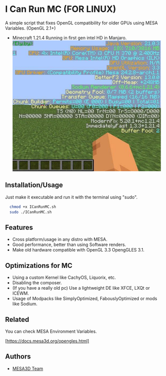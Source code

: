 
# I Can Run MC (FOR LINUX)
A simple script that fixes OpenGL compatibility for older GPUs using MESA Variables. (OpenGL 2.1+)


- Minecraft 1.21.4 Running in first gen intel HD in Manjaro.![usage](https://github.com/Negal75/ICanRunMC/blob/main/preview.png?raw=true)


## Installation/Usage
Just make it executable and run it with the terminal using "sudo".
```bash
  chmod +x ICanRunMC.sh
  sudo ./ICanRunMC.sh
```
    
## Features

- Cross platform/usage in any distro with MESA.
- Good performance, better than using Software renders.
- Make old hardware compatible with OpenGL 3.3 OpengGLES 3.1.


## Optimizations for MC

- Using a custom Kernel like CachyOS, Liquorix, etc.
- Disabling the composer.
- (If you have a really old pc) Use a lightweight DE like XFCE, LXQt or ICEWM.
- Usage of Modpacks like SimplyOptimized, FabouslyOptimized or mods like Sodium.


## Related

You can check MESA Environment Variables.

[https://docs.mesa3d.org/opengles.html]

## Authors

- [MESA3D Team](https://www.mesa3d.org/developers/)


